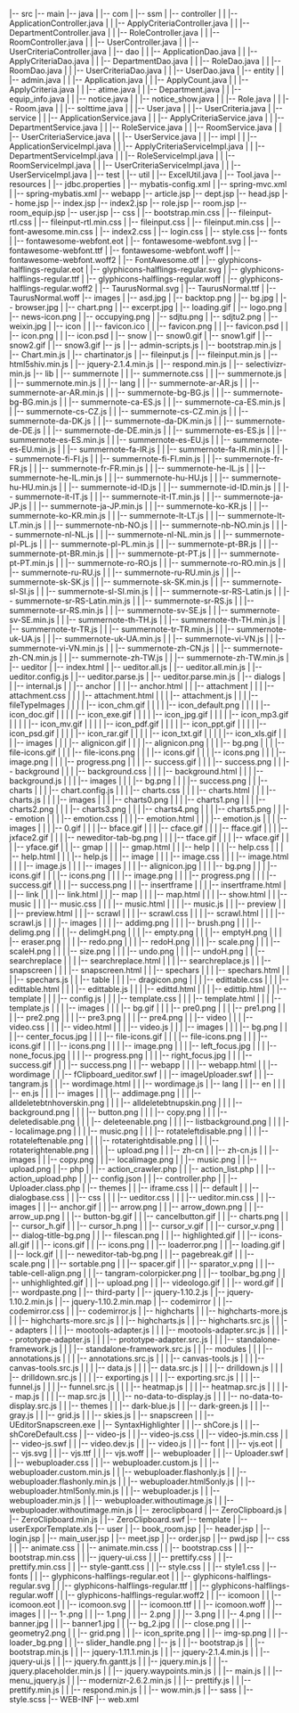 |-- src
    |-- main
        |-- java
        |   |-- com
        |       |-- ssm
        |           |-- controller
        |           |   |-- ApplicationController.java
        |           |   |-- ApplyCriteriaController.java
        |           |   |-- DepartmentController.java
        |           |   |-- RoleController.java
        |           |   |-- RoomController.java
        |           |   |-- UserController.java
        |           |   |-- UserCriteriaController.java
        |           |-- dao
        |           |   |-- ApplicationDao.java
        |           |   |-- ApplyCriteriaDao.java
        |           |   |-- DepartmentDao.java
        |           |   |-- RoleDao.java
        |           |   |-- RoomDao.java
        |           |   |-- UserCriteriaDao.java
        |           |   |-- UserDao.java
        |           |-- entity
        |           |   |-- admin.java
        |           |   |-- Application.java
        |           |   |-- ApplyCount.java
        |           |   |-- ApplyCriteria.java
        |           |   |-- atime.java
        |           |   |-- Department.java
        |           |   |-- equip_info.java
        |           |   |-- notice.java
        |           |   |-- notice_show.java
        |           |   |-- Role.java
        |           |   |-- Room.java
        |           |   |-- solttime.java
        |           |   |-- User.java
        |           |   |-- UserCriteria.java
        |           |-- service
        |           |   |-- ApplicationService.java
        |           |   |-- ApplyCriteriaService.java
        |           |   |-- DepartmentService.java
        |           |   |-- RoleService.java
        |           |   |-- RoomService.java
        |           |   |-- UserCriteriaService.java
        |           |   |-- UserService.java
        |           |   |-- impl
        |           |       |-- ApplicationServiceImpl.java
        |           |       |-- ApplyCriteriaServiceImpl.java
        |           |       |-- DepartmentServiceImpl.java
        |           |       |-- RoleServiceImpl.java
        |           |       |-- RoomServiceImpl.java
        |           |       |-- UserCriteriaServiceImpl.java
        |           |       |-- UserServiceImpl.java
        |           |-- test
        |           |-- util
        |               |-- ExcelUtil.java
        |               |-- Tool.java
        |-- resources
        |   |-- jdbc.properties
        |   |-- mybatis-config.xml
        |   |-- spring-mvc.xml
        |   |-- spring-mybatis.xml
        |-- webapp
            |-- article.jsp
            |-- dept.jsp
            |-- head.jsp
            |-- home.jsp
            |-- index.jsp
            |-- index2.jsp
            |-- role.jsp
            |-- room.jsp
            |-- room_equip.jsp
            |-- user.jsp
            |-- css
            |   |-- bootstrap.min.css
            |   |-- fileinput-rtl.css
            |   |-- fileinput-rtl.min.css
            |   |-- fileinput.css
            |   |-- fileinput.min.css
            |   |-- font-awesome.min.css
            |   |-- index2.css
            |   |-- login.css
            |   |-- style.css
            |-- fonts
            |   |-- fontawesome-webfont.eot
            |   |-- fontawesome-webfont.svg
            |   |-- fontawesome-webfont.ttf
            |   |-- fontawesome-webfont.woff
            |   |-- fontawesome-webfont.woff2
            |   |-- FontAwesome.otf
            |   |-- glyphicons-halflings-regular.eot
            |   |-- glyphicons-halflings-regular.svg
            |   |-- glyphicons-halflings-regular.ttf
            |   |-- glyphicons-halflings-regular.woff
            |   |-- glyphicons-halflings-regular.woff2
            |   |-- TaurusNormal.svg
            |   |-- TaurusNormal.ttf
            |   |-- TaurusNormal.woff
            |-- images
            |   |-- asd.jpg
            |   |-- backtop.png
            |   |-- bg.jpg
            |   |-- browser.jpg
            |   |-- chart.png
            |   |-- excerpt.jpg
            |   |-- loading.gif
            |   |-- logo.png
            |   |-- news-icon.png
            |   |-- occupying.png
            |   |-- sdjtu.png
            |   |-- sdjtu2.png
            |   |-- weixin.jpg
            |   |-- icon
            |   |   |-- favicon.ico
            |   |   |-- favicon.png
            |   |   |-- favicon.psd
            |   |   |-- icon.png
            |   |   |-- icon.psd
            |   |-- snow
            |       |-- snow0.gif
            |       |-- snow1.gif
            |       |-- snow2.gif
            |       |-- snow3.gif
            |-- js
            |   |-- admin-scripts.js
            |   |-- bootstrap.min.js
            |   |-- Chart.min.js
            |   |-- chartinator.js
            |   |-- fileinput.js
            |   |-- fileinput.min.js
            |   |-- html5shiv.min.js
            |   |-- jquery-2.1.4.min.js
            |   |-- respond.min.js
            |   |-- selectivizr-min.js
            |-- lib
            |   |-- summernote
            |   |   |-- summernote.css
            |   |   |-- summernote.js
            |   |   |-- summernote.min.js
            |   |   |-- lang
            |   |       |-- summernote-ar-AR.js
            |   |       |-- summernote-ar-AR.min.js
            |   |       |-- summernote-bg-BG.js
            |   |       |-- summernote-bg-BG.min.js
            |   |       |-- summernote-ca-ES.js
            |   |       |-- summernote-ca-ES.min.js
            |   |       |-- summernote-cs-CZ.js
            |   |       |-- summernote-cs-CZ.min.js
            |   |       |-- summernote-da-DK.js
            |   |       |-- summernote-da-DK.min.js
            |   |       |-- summernote-de-DE.js
            |   |       |-- summernote-de-DE.min.js
            |   |       |-- summernote-es-ES.js
            |   |       |-- summernote-es-ES.min.js
            |   |       |-- summernote-es-EU.js
            |   |       |-- summernote-es-EU.min.js
            |   |       |-- summernote-fa-IR.js
            |   |       |-- summernote-fa-IR.min.js
            |   |       |-- summernote-fi-FI.js
            |   |       |-- summernote-fi-FI.min.js
            |   |       |-- summernote-fr-FR.js
            |   |       |-- summernote-fr-FR.min.js
            |   |       |-- summernote-he-IL.js
            |   |       |-- summernote-he-IL.min.js
            |   |       |-- summernote-hu-HU.js
            |   |       |-- summernote-hu-HU.min.js
            |   |       |-- summernote-id-ID.js
            |   |       |-- summernote-id-ID.min.js
            |   |       |-- summernote-it-IT.js
            |   |       |-- summernote-it-IT.min.js
            |   |       |-- summernote-ja-JP.js
            |   |       |-- summernote-ja-JP.min.js
            |   |       |-- summernote-ko-KR.js
            |   |       |-- summernote-ko-KR.min.js
            |   |       |-- summernote-lt-LT.js
            |   |       |-- summernote-lt-LT.min.js
            |   |       |-- summernote-nb-NO.js
            |   |       |-- summernote-nb-NO.min.js
            |   |       |-- summernote-nl-NL.js
            |   |       |-- summernote-nl-NL.min.js
            |   |       |-- summernote-pl-PL.js
            |   |       |-- summernote-pl-PL.min.js
            |   |       |-- summernote-pt-BR.js
            |   |       |-- summernote-pt-BR.min.js
            |   |       |-- summernote-pt-PT.js
            |   |       |-- summernote-pt-PT.min.js
            |   |       |-- summernote-ro-RO.js
            |   |       |-- summernote-ro-RO.min.js
            |   |       |-- summernote-ru-RU.js
            |   |       |-- summernote-ru-RU.min.js
            |   |       |-- summernote-sk-SK.js
            |   |       |-- summernote-sk-SK.min.js
            |   |       |-- summernote-sl-SI.js
            |   |       |-- summernote-sl-SI.min.js
            |   |       |-- summernote-sr-RS-Latin.js
            |   |       |-- summernote-sr-RS-Latin.min.js
            |   |       |-- summernote-sr-RS.js
            |   |       |-- summernote-sr-RS.min.js
            |   |       |-- summernote-sv-SE.js
            |   |       |-- summernote-sv-SE.min.js
            |   |       |-- summernote-th-TH.js
            |   |       |-- summernote-th-TH.min.js
            |   |       |-- summernote-tr-TR.js
            |   |       |-- summernote-tr-TR.min.js
            |   |       |-- summernote-uk-UA.js
            |   |       |-- summernote-uk-UA.min.js
            |   |       |-- summernote-vi-VN.js
            |   |       |-- summernote-vi-VN.min.js
            |   |       |-- summernote-zh-CN.js
            |   |       |-- summernote-zh-CN.min.js
            |   |       |-- summernote-zh-TW.js
            |   |       |-- summernote-zh-TW.min.js
            |   |-- ueditor
            |       |-- index.html
            |       |-- ueditor.all.js
            |       |-- ueditor.all.min.js
            |       |-- ueditor.config.js
            |       |-- ueditor.parse.js
            |       |-- ueditor.parse.min.js
            |       |-- dialogs
            |       |   |-- internal.js
            |       |   |-- anchor
            |       |   |   |-- anchor.html
            |       |   |-- attachment
            |       |   |   |-- attachment.css
            |       |   |   |-- attachment.html
            |       |   |   |-- attachment.js
            |       |   |   |-- fileTypeImages
            |       |   |   |   |-- icon_chm.gif
            |       |   |   |   |-- icon_default.png
            |       |   |   |   |-- icon_doc.gif
            |       |   |   |   |-- icon_exe.gif
            |       |   |   |   |-- icon_jpg.gif
            |       |   |   |   |-- icon_mp3.gif
            |       |   |   |   |-- icon_mv.gif
            |       |   |   |   |-- icon_pdf.gif
            |       |   |   |   |-- icon_ppt.gif
            |       |   |   |   |-- icon_psd.gif
            |       |   |   |   |-- icon_rar.gif
            |       |   |   |   |-- icon_txt.gif
            |       |   |   |   |-- icon_xls.gif
            |       |   |   |-- images
            |       |   |       |-- alignicon.gif
            |       |   |       |-- alignicon.png
            |       |   |       |-- bg.png
            |       |   |       |-- file-icons.gif
            |       |   |       |-- file-icons.png
            |       |   |       |-- icons.gif
            |       |   |       |-- icons.png
            |       |   |       |-- image.png
            |       |   |       |-- progress.png
            |       |   |       |-- success.gif
            |       |   |       |-- success.png
            |       |   |-- background
            |       |   |   |-- background.css
            |       |   |   |-- background.html
            |       |   |   |-- background.js
            |       |   |   |-- images
            |       |   |       |-- bg.png
            |       |   |       |-- success.png
            |       |   |-- charts
            |       |   |   |-- chart.config.js
            |       |   |   |-- charts.css
            |       |   |   |-- charts.html
            |       |   |   |-- charts.js
            |       |   |   |-- images
            |       |   |       |-- charts0.png
            |       |   |       |-- charts1.png
            |       |   |       |-- charts2.png
            |       |   |       |-- charts3.png
            |       |   |       |-- charts4.png
            |       |   |       |-- charts5.png
            |       |   |-- emotion
            |       |   |   |-- emotion.css
            |       |   |   |-- emotion.html
            |       |   |   |-- emotion.js
            |       |   |   |-- images
            |       |   |       |-- 0.gif
            |       |   |       |-- bface.gif
            |       |   |       |-- cface.gif
            |       |   |       |-- fface.gif
            |       |   |       |-- jxface2.gif
            |       |   |       |-- neweditor-tab-bg.png
            |       |   |       |-- tface.gif
            |       |   |       |-- wface.gif
            |       |   |       |-- yface.gif
            |       |   |-- gmap
            |       |   |   |-- gmap.html
            |       |   |-- help
            |       |   |   |-- help.css
            |       |   |   |-- help.html
            |       |   |   |-- help.js
            |       |   |-- image
            |       |   |   |-- image.css
            |       |   |   |-- image.html
            |       |   |   |-- image.js
            |       |   |   |-- images
            |       |   |       |-- alignicon.jpg
            |       |   |       |-- bg.png
            |       |   |       |-- icons.gif
            |       |   |       |-- icons.png
            |       |   |       |-- image.png
            |       |   |       |-- progress.png
            |       |   |       |-- success.gif
            |       |   |       |-- success.png
            |       |   |-- insertframe
            |       |   |   |-- insertframe.html
            |       |   |-- link
            |       |   |   |-- link.html
            |       |   |-- map
            |       |   |   |-- map.html
            |       |   |   |-- show.html
            |       |   |-- music
            |       |   |   |-- music.css
            |       |   |   |-- music.html
            |       |   |   |-- music.js
            |       |   |-- preview
            |       |   |   |-- preview.html
            |       |   |-- scrawl
            |       |   |   |-- scrawl.css
            |       |   |   |-- scrawl.html
            |       |   |   |-- scrawl.js
            |       |   |   |-- images
            |       |   |       |-- addimg.png
            |       |   |       |-- brush.png
            |       |   |       |-- delimg.png
            |       |   |       |-- delimgH.png
            |       |   |       |-- empty.png
            |       |   |       |-- emptyH.png
            |       |   |       |-- eraser.png
            |       |   |       |-- redo.png
            |       |   |       |-- redoH.png
            |       |   |       |-- scale.png
            |       |   |       |-- scaleH.png
            |       |   |       |-- size.png
            |       |   |       |-- undo.png
            |       |   |       |-- undoH.png
            |       |   |-- searchreplace
            |       |   |   |-- searchreplace.html
            |       |   |   |-- searchreplace.js
            |       |   |-- snapscreen
            |       |   |   |-- snapscreen.html
            |       |   |-- spechars
            |       |   |   |-- spechars.html
            |       |   |   |-- spechars.js
            |       |   |-- table
            |       |   |   |-- dragicon.png
            |       |   |   |-- edittable.css
            |       |   |   |-- edittable.html
            |       |   |   |-- edittable.js
            |       |   |   |-- edittd.html
            |       |   |   |-- edittip.html
            |       |   |-- template
            |       |   |   |-- config.js
            |       |   |   |-- template.css
            |       |   |   |-- template.html
            |       |   |   |-- template.js
            |       |   |   |-- images
            |       |   |       |-- bg.gif
            |       |   |       |-- pre0.png
            |       |   |       |-- pre1.png
            |       |   |       |-- pre2.png
            |       |   |       |-- pre3.png
            |       |   |       |-- pre4.png
            |       |   |-- video
            |       |   |   |-- video.css
            |       |   |   |-- video.html
            |       |   |   |-- video.js
            |       |   |   |-- images
            |       |   |       |-- bg.png
            |       |   |       |-- center_focus.jpg
            |       |   |       |-- file-icons.gif
            |       |   |       |-- file-icons.png
            |       |   |       |-- icons.gif
            |       |   |       |-- icons.png
            |       |   |       |-- image.png
            |       |   |       |-- left_focus.jpg
            |       |   |       |-- none_focus.jpg
            |       |   |       |-- progress.png
            |       |   |       |-- right_focus.jpg
            |       |   |       |-- success.gif
            |       |   |       |-- success.png
            |       |   |-- webapp
            |       |   |   |-- webapp.html
            |       |   |-- wordimage
            |       |       |-- fClipboard_ueditor.swf
            |       |       |-- imageUploader.swf
            |       |       |-- tangram.js
            |       |       |-- wordimage.html
            |       |       |-- wordimage.js
            |       |-- lang
            |       |   |-- en
            |       |   |   |-- en.js
            |       |   |   |-- images
            |       |   |       |-- addimage.png
            |       |   |       |-- alldeletebtnhoverskin.png
            |       |   |       |-- alldeletebtnupskin.png
            |       |   |       |-- background.png
            |       |   |       |-- button.png
            |       |   |       |-- copy.png
            |       |   |       |-- deletedisable.png
            |       |   |       |-- deleteenable.png
            |       |   |       |-- listbackground.png
            |       |   |       |-- localimage.png
            |       |   |       |-- music.png
            |       |   |       |-- rotateleftdisable.png
            |       |   |       |-- rotateleftenable.png
            |       |   |       |-- rotaterightdisable.png
            |       |   |       |-- rotaterightenable.png
            |       |   |       |-- upload.png
            |       |   |-- zh-cn
            |       |       |-- zh-cn.js
            |       |       |-- images
            |       |           |-- copy.png
            |       |           |-- localimage.png
            |       |           |-- music.png
            |       |           |-- upload.png
            |       |-- php
            |       |   |-- action_crawler.php
            |       |   |-- action_list.php
            |       |   |-- action_upload.php
            |       |   |-- config.json
            |       |   |-- controller.php
            |       |   |-- Uploader.class.php
            |       |-- themes
            |       |   |-- iframe.css
            |       |   |-- default
            |       |       |-- dialogbase.css
            |       |       |-- css
            |       |       |   |-- ueditor.css
            |       |       |   |-- ueditor.min.css
            |       |       |-- images
            |       |           |-- anchor.gif
            |       |           |-- arrow.png
            |       |           |-- arrow_down.png
            |       |           |-- arrow_up.png
            |       |           |-- button-bg.gif
            |       |           |-- cancelbutton.gif
            |       |           |-- charts.png
            |       |           |-- cursor_h.gif
            |       |           |-- cursor_h.png
            |       |           |-- cursor_v.gif
            |       |           |-- cursor_v.png
            |       |           |-- dialog-title-bg.png
            |       |           |-- filescan.png
            |       |           |-- highlighted.gif
            |       |           |-- icons-all.gif
            |       |           |-- icons.gif
            |       |           |-- icons.png
            |       |           |-- loaderror.png
            |       |           |-- loading.gif
            |       |           |-- lock.gif
            |       |           |-- neweditor-tab-bg.png
            |       |           |-- pagebreak.gif
            |       |           |-- scale.png
            |       |           |-- sortable.png
            |       |           |-- spacer.gif
            |       |           |-- sparator_v.png
            |       |           |-- table-cell-align.png
            |       |           |-- tangram-colorpicker.png
            |       |           |-- toolbar_bg.png
            |       |           |-- unhighlighted.gif
            |       |           |-- upload.png
            |       |           |-- videologo.gif
            |       |           |-- word.gif
            |       |           |-- wordpaste.png
            |       |-- third-party
            |           |-- jquery-1.10.2.js
            |           |-- jquery-1.10.2.min.js
            |           |-- jquery-1.10.2.min.map
            |           |-- codemirror
            |           |   |-- codemirror.css
            |           |   |-- codemirror.js
            |           |-- highcharts
            |           |   |-- highcharts-more.js
            |           |   |-- highcharts-more.src.js
            |           |   |-- highcharts.js
            |           |   |-- highcharts.src.js
            |           |   |-- adapters
            |           |   |   |-- mootools-adapter.js
            |           |   |   |-- mootools-adapter.src.js
            |           |   |   |-- prototype-adapter.js
            |           |   |   |-- prototype-adapter.src.js
            |           |   |   |-- standalone-framework.js
            |           |   |   |-- standalone-framework.src.js
            |           |   |-- modules
            |           |   |   |-- annotations.js
            |           |   |   |-- annotations.src.js
            |           |   |   |-- canvas-tools.js
            |           |   |   |-- canvas-tools.src.js
            |           |   |   |-- data.js
            |           |   |   |-- data.src.js
            |           |   |   |-- drilldown.js
            |           |   |   |-- drilldown.src.js
            |           |   |   |-- exporting.js
            |           |   |   |-- exporting.src.js
            |           |   |   |-- funnel.js
            |           |   |   |-- funnel.src.js
            |           |   |   |-- heatmap.js
            |           |   |   |-- heatmap.src.js
            |           |   |   |-- map.js
            |           |   |   |-- map.src.js
            |           |   |   |-- no-data-to-display.js
            |           |   |   |-- no-data-to-display.src.js
            |           |   |-- themes
            |           |       |-- dark-blue.js
            |           |       |-- dark-green.js
            |           |       |-- gray.js
            |           |       |-- grid.js
            |           |       |-- skies.js
            |           |-- snapscreen
            |           |   |-- UEditorSnapscreen.exe
            |           |-- SyntaxHighlighter
            |           |   |-- shCore.js
            |           |   |-- shCoreDefault.css
            |           |-- video-js
            |           |   |-- video-js.css
            |           |   |-- video-js.min.css
            |           |   |-- video-js.swf
            |           |   |-- video.dev.js
            |           |   |-- video.js
            |           |   |-- font
            |           |       |-- vjs.eot
            |           |       |-- vjs.svg
            |           |       |-- vjs.ttf
            |           |       |-- vjs.woff
            |           |-- webuploader
            |           |   |-- Uploader.swf
            |           |   |-- webuploader.css
            |           |   |-- webuploader.custom.js
            |           |   |-- webuploader.custom.min.js
            |           |   |-- webuploader.flashonly.js
            |           |   |-- webuploader.flashonly.min.js
            |           |   |-- webuploader.html5only.js
            |           |   |-- webuploader.html5only.min.js
            |           |   |-- webuploader.js
            |           |   |-- webuploader.min.js
            |           |   |-- webuploader.withoutimage.js
            |           |   |-- webuploader.withoutimage.min.js
            |           |-- zeroclipboard
            |               |-- ZeroClipboard.js
            |               |-- ZeroClipboard.min.js
            |               |-- ZeroClipboard.swf
            |-- template
            |   |-- userExporTemplate.xls
            |-- user
            |   |-- book_room.jsp
            |   |-- header.jsp
            |   |-- login.jsp
            |   |-- main_user.jsp
            |   |-- meet.jsp
            |   |-- order.jsp
            |   |-- pwd.jsp
            |   |-- css
            |   |   |-- animate.css
            |   |   |-- animate.min.css
            |   |   |-- bootstrap.css
            |   |   |-- bootstrap.min.css
            |   |   |-- jquery-ui.css
            |   |   |-- prettify.css
            |   |   |-- prettify.min.css
            |   |   |-- style-gantt.css
            |   |   |-- style.css
            |   |   |-- style1.css
            |   |-- fonts
            |   |   |-- glyphicons-halflings-regular.eot
            |   |   |-- glyphicons-halflings-regular.svg
            |   |   |-- glyphicons-halflings-regular.ttf
            |   |   |-- glyphicons-halflings-regular.woff
            |   |   |-- glyphicons-halflings-regular.woff2
            |   |   |-- icomoon
            |   |       |-- icomoon.eot
            |   |       |-- icomoon.svg
            |   |       |-- icomoon.ttf
            |   |       |-- icomoon.woff
            |   |-- images
            |   |   |-- 1-.png
            |   |   |-- 1.png
            |   |   |-- 2.png
            |   |   |-- 3.png
            |   |   |-- 4.png
            |   |   |-- banner.jpg
            |   |   |-- banner1.jpg
            |   |   |-- bg_2.jpg
            |   |   |-- close.png
            |   |   |-- geometry2.png
            |   |   |-- grid.png
            |   |   |-- icon_sprite.png
            |   |   |-- img-sp.png
            |   |   |-- loader_bg.png
            |   |   |-- slider_handle.png
            |   |-- js
            |   |   |-- bootstrap.js
            |   |   |-- bootstrap.min.js
            |   |   |-- jquery-1.11.1.min.js
            |   |   |-- jquery-2.1.4.min.js
            |   |   |-- jquery-ui.js
            |   |   |-- jquery.fn.gantt.js
            |   |   |-- jquery.min.js
            |   |   |-- jquery.placeholder.min.js
            |   |   |-- jquery.waypoints.min.js
            |   |   |-- main.js
            |   |   |-- menu_jquery.js
            |   |   |-- modernizr-2.6.2.min.js
            |   |   |-- prettify.js
            |   |   |-- prettify.min.js
            |   |   |-- respond.min.js
            |   |   |-- wow.min.js
            |   |-- sass
            |       |-- style.scss
            |-- WEB-INF
                |-- web.xml
